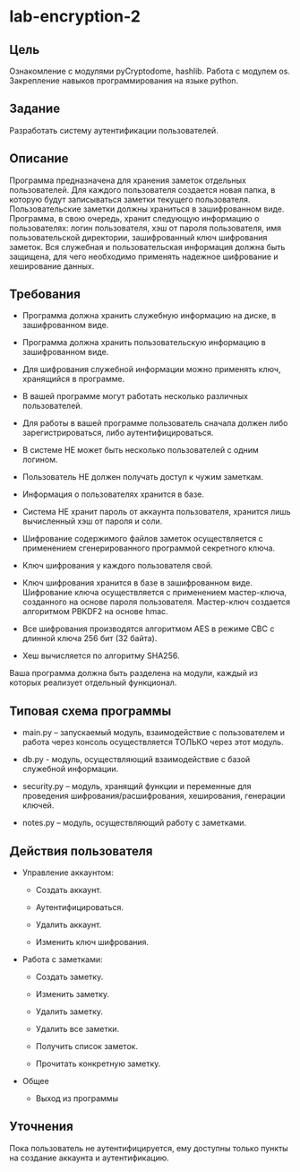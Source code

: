 # lab-encryption-2

## Цель

Ознакомление с модулями pyCryptodome, hashlib. Работа с модулем os. Закрепление навыков программирования на языке python.

## Задание

Разработать систему аутентификации пользователей.

## Описание

Программа предназначена для хранения заметок отдельных пользователей. Для каждого пользователя создается новая папка, в которую будут записываться заметки текущего пользователя. Пользовательские заметки должны храниться в зашифрованном виде. Программа, в свою очередь, хранит следующую информацию о пользователях: логин пользователя, хэш от пароля пользователя, имя пользовательской директории, зашифрованный ключ шифрования заметок. Вся служебная и пользовательская информация должна быть защищена, для чего необходимо применять надежное шифрование и хеширование данных.

## Требования

- Программа должна хранить служебную информацию на диске, в зашифрованном виде.

- Программа должна хранить пользовательскую информацию в зашифрованном виде.

- Для шифрования служебной информации можно применять ключ, хранящийся в программе.

- В вашей программе могут работать несколько различных пользователей.

- Для работы в вашей программе пользователь сначала должен либо зарегистрироваться, либо аутентифицироваться.

- В системе НЕ может быть несколько пользователей с одним логином.

- Пользователь НЕ должен получать доступ к чужим заметкам.

- Информация о пользователях хранится в базе.

- Система НЕ хранит пароль от аккаунта пользователя, хранится лишь вычисленный хэш от пароля и соли.

- Шифрование содержимого файлов заметок осуществляется с применением сгенерированного программой секретного ключа.

- Ключ шифрования у каждого пользователя свой.

- Ключ шифрования хранится в базе в зашифрованном виде. Шифрование ключа осуществляется с применением мастер-ключа, созданного на основе пароля пользователя. Мастер-ключ создается алгоритмом PBKDF2 на основе hmac.

- Все шифрования производятся алгоритмом AES в режиме CBC с длинной ключа 256 бит (32 байта).

- Хеш вычисляется по алгоритму SHA256.

Ваша программа должна быть разделена на модули, каждый из которых реализует отдельный функционал.

## Типовая схема программы

- main.py – запускаемый модуль, взаимодействие с пользователем и работа через консоль осуществляется ТОЛЬКО через этот модуль.

- db.py - модуль, осуществляющий взаимодействие с базой служебной информации.

- security.py – модуль, хранящий функции и переменные для проведения шифрования/расшифрования, хеширования, генерации ключей.

- notes.py – модуль, осуществляющий работу с заметками.

## Действия пользователя

- Управление аккаунтом:

	- Создать аккаунт.

	- Аутентифицироваться.

	- Удалить аккаунт.

	- Изменить ключ шифрования.

- Работа с заметками:

	- Создать заметку.

	- Изменить заметку.

	- Удалить заметку.

	- Удалить все заметки.

	- Получить список заметок.

	- Прочитать конкретную заметку.

- Общее

	- Выход из программы

## Уточнения

Пока пользователь не аутентифицируется, ему доступны только пункты на создание аккаунта и аутентификацию.